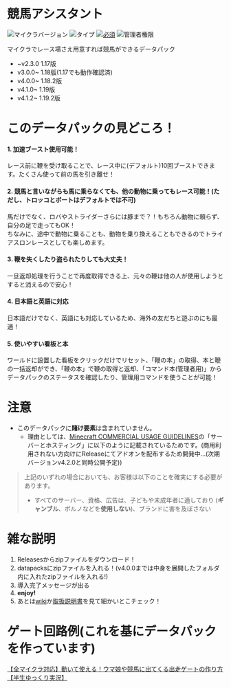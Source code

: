 # 競馬アシスタント <!-- ![ダウンロード数](https://img.shields.io/github/downloads/tunakaniri/keiba-assistant/total) -->
![マイクラバージョン](https://img.shields.io/badge/Minecraft%20Ver-Java%201.17~1.19-brightgreen) ![タイプ](https://img.shields.io/badge/Type-datapack-orange) [![必須](https://img.shields.io/badge/Required-tunakan--resourcepack-blue)](../../../tunakan-resourcepack) ![管理者権限](https://img.shields.io/badge/Need%20OP-Admin%20Only-lightgrey)

マイクラでレース場さえ用意すれば競馬ができるデータパック
- ~v2.3.0 1.17版
- v3.0.0~ 1.18版(1.17でも動作確認済)
- v4.0.0~ 1.18.2版
- v4.1.0~ 1.19版
- v4.1.2~ 1.19.2版

# このデータパックの見どころ！
#### 1. 加速ブースト使用可能！<br>
レース前に鞭を受け取ることで、レース中に(デフォルト)10回ブーストできます。たくさん使って前の馬を引き離せ！
#### 2. 競馬と言いながらも馬に乗らなくても、他の動物に乗ってもレース可能！(ただし、トロッコとボートはデフォルトでは不可)<br>
馬だけでなく、ロバやストライダーさらには豚まで？！もちろん動物に頼らず、自分の足で走ってもOK！<br>
ちなみに、途中で動物に乗ることも、動物を乗り換えることもできるのでトライアスロンレースとしても楽しめます。
#### 3. 鞭を失くしたり盗られたりしても大丈夫！
一旦返却処理を行うことで再度取得できる上、元々の鞭は他の人が使用しようとすると消えるので安心！
#### 4. 日本語と英語に対応
日本語だけでなく、英語にも対応しているため、海外の友だちと遊ぶのにも最適！
#### 5. 使いやすい看板と本
ワールドに設置した看板をクリックだけでリセット、「鞭の本」の取得、本と鞭の一括返却ができ、「鞭の本」で鞭の取得と返却、「コマンド本(管理者用)」からデータパックのステータスを確認したり、管理用コマンドを使うことが可能！

# 注意
- このデータパックに**賭け要素**は含まれていません。
  - 理由としては、[Minecraft COMMERCIAL USAGE GUIDELINES](https://www.minecraft.net/ja-jp/terms#terms-commercial_guidelines)の「サーバーとホスティング」に以下のように記載されているためです。(商用利用されない方向けにReleaseにてアドオンを配布するため開発中...(次期バージョンv4.2.0と同時公開予定))
>上記のいずれの場合においても、お客様は以下のことを確実にする必要があります。
>
>- すべてのサーバー、資格、広告は、子どもや未成年者に適しており (**ギャンブル**、ポルノなどを**使用しない**)、ブランドに害を及ぼさない

# 雑な説明
1. Releasesからzipファイルをダウンロード！
2. datapacksにzipファイルを入れる！(v4.0.0までは中身を展開したフォルダ内に入れたzipファイルを入れる!)
3. 導入完了メッセージが出る
4. **enjoy!**
5. あとは[wiki](../../wiki)か[取扱説明書]()を見て細かいとこチェック！

# ゲート回路例(これを基にデータパックを作っています)
[【全マイクラ対応】動いて使える！ウマ娘や競馬に出てくる出走ゲートの作り方【半生ゆっくり実況】](https://www.youtube.com/watch?v=j7yZfmxRx50)
